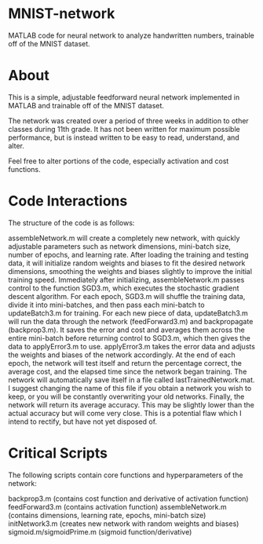 # MNIST-network
MATLAB code for neural network to analyze handwritten numbers, trainable off of the MNIST dataset.


# About
This is a simple, adjustable feedforward neural network implemented in MATLAB and trainable off of the MNIST dataset.

The network was created over a period of three weeks in addition to other classes during 11th grade.  It has not been written for maximum possible performance, but is instead written to be easy to read, understand, and alter.

Feel free to alter portions of the code, especially activation and cost functions.

# Code Interactions

The structure of the code is as follows:

assembleNetwork.m will create a completely new network, with quickly adjustable parameters such as network dimensions, mini-batch size, number of epochs, and learning rate.  After loading the training and testing data, it will initialize random weights and biases to fit the desired network dimensions, smoothing the weights and biases slightly to improve the initial training speed.
Immediately after initializing, assembleNetwork.m passes control to the function SGD3.m, which executes the stochastic gradient descent algorithm.  For each epoch, SGD3.m will shuffle the training data, divide it into mini-batches, and then pass each mini-batch to updateBatch3.m for training.
For each new piece of data, updateBatch3.m will run the data through the network (feedForward3.m) and backpropagate (backprop3.m).  It saves the error and cost and averages them across the entire mini-batch before returning control to SGD3.m, which then gives the data to applyError3.m to use.  applyError3.m takes the error data and adjusts the weights and biases of the network accordingly.
At the end of each epoch, the network will test itself and return the percentage correct, the average cost, and the elapsed time since the network began training.
The network will automatically save itself in a file called lastTrainedNetwork.mat.  I suggest changing the name of this file if you obtain a network you wish to keep, or you will be constantly overwriting your old networks.
Finally, the network will return its average accuracy.  This may be slightly lower than the actual accuracy but will come very close.  This is a potential flaw which I intend to rectify, but have not yet disposed of.

# Critical Scripts

The following scripts contain core functions and hyperparameters of the network:

backprop3.m (contains cost function and derivative of activation function)
feedForward3.m (contains activation function)
assembleNetwork.m (contains dimensions, learning rate, epochs, mini-batch size)
initNetwork3.m (creates new network with random weights and biases)
sigmoid.m/sigmoidPrime.m (sigmoid function/derivative)

